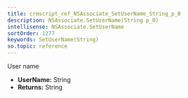 ```yaml
---
title: crmscript_ref_NSAssociate_SetUserName_String_p_0
description: NSAssociate.SetUserName(String p_0)
intellisense: NSAssociate.SetUserName
sortOrder: 1277
keywords: SetUserName(String)
so.topic: reference
---
```



User name



* **UserName:** String
* **Returns:** String



